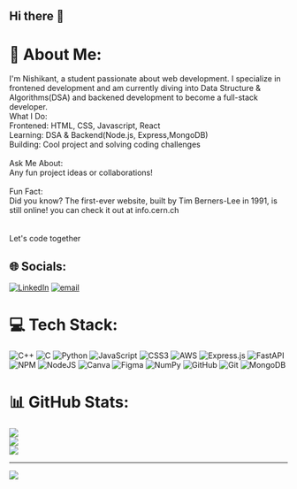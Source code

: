 ## Hi there 👋

# 💫 About Me:
I'm Nishikant, a student passionate about web development. I specialize in frontened development and am currently diving into Data Structure & Algorithms(DSA) and backened development to become a full-stack developer.<br>What I Do:<br>Frontened: HTML, CSS, Javascript, React<br>Learning: DSA & Backend(Node.js, Express,MongoDB)<br>Building: Cool project and solving coding challenges<br><br>Ask Me About: <br>Any fun project ideas or collaborations!<br><br>Fun Fact:<br>Did you know? The first-ever website, built by Tim Berners-Lee in 1991, is still online! you can check it out at <a>info.cern.ch</a><br><br><br>Let's code together


## 🌐 Socials:
[![LinkedIn](https://img.shields.io/badge/LinkedIn-%230077B5.svg?logo=linkedin&logoColor=white)](https://www.linkedin.com/in/nishikant-kumar-6791b4243) [![email](https://img.shields.io/badge/Email-D14836?logo=gmail&logoColor=white)](mailto:nishikantkumar9871@gmail.com) 

# 💻 Tech Stack:
![C++](https://img.shields.io/badge/c++-%2300599C.svg?style=plastic&logo=c%2B%2B&logoColor=white) ![C](https://img.shields.io/badge/c-%2300599C.svg?style=plastic&logo=c&logoColor=white) ![Python](https://img.shields.io/badge/python-3670A0?style=plastic&logo=python&logoColor=ffdd54) ![JavaScript](https://img.shields.io/badge/javascript-%23323330.svg?style=plastic&logo=javascript&logoColor=%23F7DF1E) ![CSS3](https://img.shields.io/badge/css3-%231572B6.svg?style=plastic&logo=css3&logoColor=white) ![AWS](https://img.shields.io/badge/AWS-%23FF9900.svg?style=plastic&logo=amazon-aws&logoColor=white) ![Express.js](https://img.shields.io/badge/express.js-%23404d59.svg?style=plastic&logo=express&logoColor=%2361DAFB) ![FastAPI](https://img.shields.io/badge/FastAPI-005571?style=plastic&logo=fastapi) ![NPM](https://img.shields.io/badge/NPM-%23CB3837.svg?style=plastic&logo=npm&logoColor=white) ![NodeJS](https://img.shields.io/badge/node.js-6DA55F?style=plastic&logo=node.js&logoColor=white) ![Canva](https://img.shields.io/badge/Canva-%2300C4CC.svg?style=plastic&logo=Canva&logoColor=white) ![Figma](https://img.shields.io/badge/figma-%23F24E1E.svg?style=plastic&logo=figma&logoColor=white) ![NumPy](https://img.shields.io/badge/numpy-%23013243.svg?style=plastic&logo=numpy&logoColor=white) ![GitHub](https://img.shields.io/badge/github-%23121011.svg?style=plastic&logo=github&logoColor=white) ![Git](https://img.shields.io/badge/git-%23F05033.svg?style=plastic&logo=git&logoColor=white) ![MongoDB](https://img.shields.io/badge/MongoDB-%234ea94b.svg?style=plastic&logo=mongodb&logoColor=white)
# 📊 GitHub Stats:
![](https://github-readme-stats.vercel.app/api?username=Nishikant-bit&theme=dark&hide_border=true&include_all_commits=false&count_private=false)<br/>
![](https://nirzak-streak-stats.vercel.app/?user=Nishikant-bit&theme=dark&hide_border=true)<br/>
![](https://github-readme-stats.vercel.app/api/top-langs/?username=Nishikant-bit&theme=dark&hide_border=true&include_all_commits=false&count_private=false&layout=compact)

---
[![](https://visitcount.itsvg.in/api?id=Nishikant-bit&icon=0&color=0)](https://visitcount.itsvg.in)


